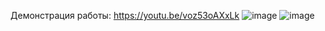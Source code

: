 Демонстрация работы: https://youtu.be/voz53oAXxLk
![image](https://user-images.githubusercontent.com/90614965/172471618-54f7addf-7e6c-46b5-a6bb-f7ab20671fa6.png)
![image](https://user-images.githubusercontent.com/90614965/172471686-7d12bed6-496f-4dca-8851-d8db23057230.png)
